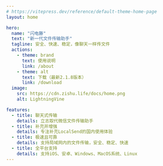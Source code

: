 ```yaml
---
# https://vitepress.dev/reference/default-theme-home-page
layout: home

hero:
  name: "闪电藤"
  text: "新一代文件传输助手"
  tagline: 安全、快速、稳定，像聊天一样传文件
  actions:
    - theme: brand
      text: 使用说明
      link: /about
    - theme: alt
      text: 下载（最新2.1.8版本）
      link: /download
  image:
    src: https://cdn.zishu.life/docs/home.png
    alt: LightningVine

features:
  - title: 聊天式传输
    details: 立志取代微信文件传输助手
  - title: 补充并增强
    details: 专注补充LocalSend的国内使用体验
  - title: 极速且可靠
    details: 支持局域网内的文件传输，安全、稳定、快速
  - title: 全平台支持
    details: 支持iOS、安卓、Windows、MacOS系统、Linux
---
```

